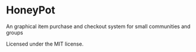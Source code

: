 HoneyPot
========

An graphical item purchase and checkout system for small communities and groups

Licensed under the MIT license.
